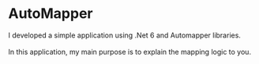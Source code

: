 # AutoMapper

I developed a simple application using .Net 6 and Automapper libraries.<br></br> In this application, my main purpose is to explain the mapping logic to you.
